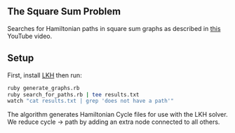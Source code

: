 ## The Square Sum Problem

Searches for Hamiltonian paths in square sum graphs as described in [this](https://www.youtube.com/watch?v=G1m7goLCJDY) YouTube video.

## Setup

First, install [LKH](http://akira.ruc.dk/~keld/research/LKH/) then run:

```sh
ruby generate_graphs.rb
ruby search_for_paths.rb | tee results.txt
watch "cat results.txt | grep 'does not have a path'"
```

The algorithm generates Hamiltonian Cycle files for use with the LKH solver. We
reduce cycle -> path by adding an extra node connected to all others.

